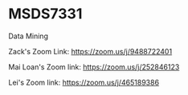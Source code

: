 # MSDS7331
Data Mining

Zack's Zoom Link:
https://zoom.us/j/9488722401

Mai Loan's Zoom link: https://zoom.us/j/252846123

Lei's Zoom link:
https://zoom.us/j/465189386
